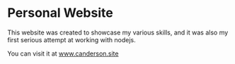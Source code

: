 ﻿# Personal Website
 
 This website was created to showcase my various skills, and it was also my first serious attempt at working with nodejs.

You can visit it at www.canderson.site

